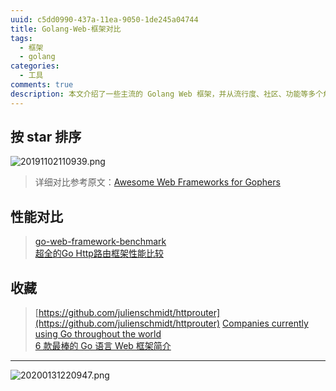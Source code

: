 ```yaml
---
uuid: c5dd0990-437a-11ea-9050-1de245a04744
title: Golang-Web-框架对比
tags:
  - 框架
  - golang
categories:
  - 工具
comments: true
description: 本文介绍了一些主流的 Golang Web 框架，并从流行度、社区、功能等多个角度做了对比。
---
```



<!--more-->

## 按 star 排序
![20191102110939.png](/images/20191102110939.png)
> 详细对比参考原文：[Awesome Web Frameworks for Gophers](https://github.com/speedwheel/awesome-go-web-frameworks/blob/master/README.md#popularity)  

## 性能对比
> [go-web-framework-benchmark](https://github.com/smallnest/go-web-framework-benchmark/blob/master/README.md)  
> [超全的Go Http路由框架性能比较](https://colobu.com/2016/03/23/Go-HTTP-request-router-and-web-framework-benchmark/)  


## 收藏
> [https://github.com/julienschmidt/httprouter](https://github.com/julienschmidt/httprouter)
> [Companies currently using Go throughout the world](https://github.com/golang/go/wiki/GoUsers)  
> [6 款最棒的 Go 语言 Web 框架简介](https://studygolang.com/articles/11897)

---
![20200131220947.png](/images/20200131220947.png)

<link rel="stylesheet" href="http://yandex.st/highlightjs/6.1/styles/default.min.css">
<script src="http://yandex.st/highlightjs/6.1/highlight.min.js"></script>
<script>
hljs.tabReplace = ' ';
hljs.initHighlightingOnLoad();
</script>

<!-- > 来源：[https://leunggeorge.github.io/](https://leunggeorge.github.io/)   -->
